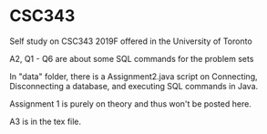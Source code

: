 # CSC343
Self study on CSC343 2019F offered in the University of Toronto

A2, Q1 - Q6 are about some SQL commands for the problem sets

In "data" folder, there is a Assignment2.java script on 
Connecting, Disconnecting a database, and executing SQL commands in Java.

Assignment 1 is purely on theory and thus won't be posted here.

A3 is in the tex file.
